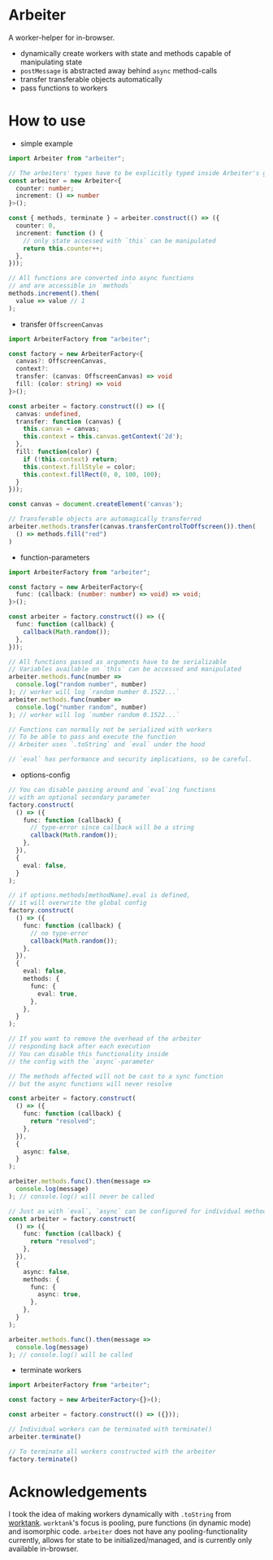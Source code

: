 # Arbeiter

A worker-helper for in-browser.</br>
- dynamically create workers with state and methods capable of manipulating state
- `postMessage` is abstracted away behind `async` method-calls
- transfer transferable objects automatically
- pass functions to workers

# How to use

- simple example

```ts
import Arbeiter from "arbeiter";

// The arbeiters' types have to be explicitly typed inside Arbeiter's generic.
const arbeiter = new Arbeiter<{ 
  counter: number; 
  increment: () => number 
}>();

const { methods, terminate } = arbeiter.construct(() => ({
  counter: 0,
  increment: function () {
    // only state accessed with `this` can be manipulated
    return this.counter++;
  },
}));

// All functions are converted into async functions
// and are accessible in `methods`
methods.increment().then(
  value => value // 1
);
```

- transfer `OffscreenCanvas`

```ts
import ArbeiterFactory from "arbeiter";

const factory = new ArbeiterFactory<{
  canvas?: OffscreenCanvas,
  context?:
  transfer: (canvas: OffscreenCanvas) => void
  fill: (color: string) => void
}>();

const arbeiter = factory.construct(() => ({
  canvas: undefined,
  transfer: function (canvas) {
    this.canvas = canvas;
    this.context = this.canvas.getContext('2d');
  },
  fill: function(color) {
    if (!this.context) return;
    this.context.fillStyle = color;
    this.context.fillRect(0, 0, 100, 100);
  }
}));

const canvas = document.createElement('canvas');

// Transferable objects are automagically transferred
arbeiter.methods.transfer(canvas.transferControlToOffscreen()).then(
  () => methods.fill("red")
)
```

- function-parameters

```ts
import ArbeiterFactory from "arbeiter";

const factory = new ArbeiterFactory<{
  func: (callback: (number: number) => void) => void;
}>();

const arbeiter = factory.construct(() => ({
  func: function (callback) {
    callback(Math.random());
  },
}));

// All functions passed as arguments have to be serializable 
// Variables available on `this` can be accessed and manipulated
arbeiter.methods.func(number => 
  console.log("random number", number)
); // worker will log `random number 0.1522...`
arbeiter.methods.func(number => 
  console.log("number random", number)
); // worker will log `number random 0.1522...`

// Functions can normally not be serialized with workers
// To be able to pass and execute the function
// Arbeiter uses `.toString` and `eval` under the hood 

// `eval` has performance and security implications, so be careful.
```

- options-config

```ts
// You can disable passing around and `eval`ing functions 
// with an optional secondary parameter
factory.construct(
  () => ({
    func: function (callback) {
      // type-error since callback will be a string
      callback(Math.random());
    },
  }),
  {
    eval: false,
  }
);

// if options.methods[methodName].eval is defined, 
// it will overwrite the global config
factory.construct(
  () => ({
    func: function (callback) {
      // no type-error
      callback(Math.random());
    },
  }),
  {
    eval: false,
    methods: {
      func: {
        eval: true,
      },
    },
  }
);
```

```ts
// If you want to remove the overhead of the arbeiter 
// responding back after each execution
// You can disable this functionality inside 
// the config with the `async`-parameter

// The methods affected will not be cast to a sync function
// but the async functions will never resolve

const arbeiter = factory.construct(
  () => ({
    func: function (callback) {
      return "resolved";
    },
  }),
  {
    async: false,
  }
);

arbeiter.methods.func().then(message => 
  console.log(message)
); // console.log() will never be called

// Just as with `eval`, `async` can be configured for individual methods too
const arbeiter = factory.construct(
  () => ({
    func: function (callback) {
      return "resolved";
    },
  }),
  {
    async: false,
    methods: {
      func: {
        async: true,
      },
    },
  }
);

arbeiter.methods.func().then(message => 
  console.log(message)
); // console.log() will be called
```

- terminate workers

```ts
import ArbeiterFactory from "arbeiter";

const factory = new ArbeiterFactory<{}>();

const arbeiter = factory.construct(() => ({}));

// Individual workers can be terminated with terminate()
arbeiter.terminate()

// To terminate all workers constructed with the arbeiter
factory.terminate()
```

# Acknowledgements

I took the idea of making workers dynamically with `.toString` from [worktank](https://github.com/fabiospampinato/worktank). `worktank`'s focus is pooling, pure functions (in dynamic mode) and isomorphic code. `arbeiter` does not have any pooling-functionality currently, allows for state to be initialized/managed, and is currently only available in-browser.
